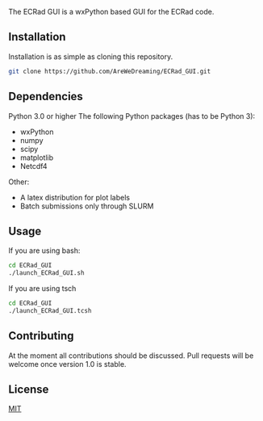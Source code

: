 The ECRad GUI is a wxPython based GUI for the ECRad code.

## Installation

Installation is as simple as cloning this repository.

```bash
git clone https://github.com/AreWeDreaming/ECRad_GUI.git
```

## Dependencies
Python 3.0 or higher
The following Python packages (has to be Python 3):
* wxPython
* numpy
* scipy
* matplotlib
* Netcdf4

Other:
* A latex distribution for plot labels
* Batch submissions only through SLURM

## Usage
If you are using bash:
```bash
cd ECRad_GUI
./launch_ECRad_GUI.sh
```
If you are using tsch
```bash
cd ECRad_GUI
./launch_ECRad_GUI.tcsh
```


## Contributing
At the moment all contributions should be discussed. Pull requests will be welcome once version 1.0 is stable.

## License
[MIT](https://choosealicense.com/licenses/mit/)
